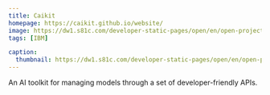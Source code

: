 ```yaml
---
title: Caikit
homepage: https://caikit.github.io/website/
image: https://dw1.s81c.com/developer-static-pages/open/en/open-projects/images/caikit.png1200px-Source_Code_Pro_-_sample.svg.png
tags: [IBM]

caption:
  thumbnail: https://dw1.s81c.com/developer-static-pages/open/en/open-projects/images/caikit.png
---
```


An AI toolkit for managing models through a set of developer-friendly APIs.